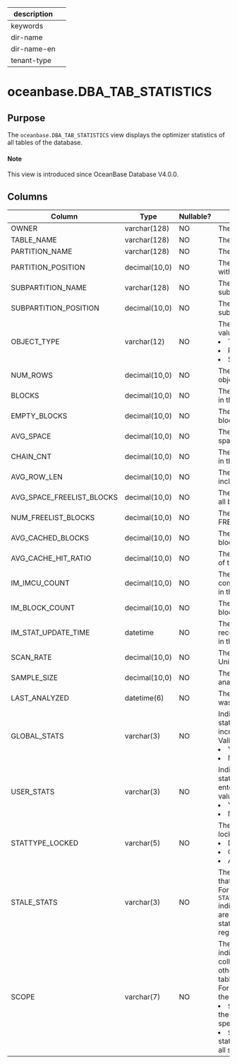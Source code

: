 | description ||
|---|---|
| keywords ||
| dir-name ||
| dir-name-en ||
| tenant-type ||

# oceanbase.DBA_TAB_STATISTICS

## Purpose

The `oceanbase.DBA_TAB_STATISTICS` view displays the optimizer statistics of all tables of the database.

<main id="notice" type='explain'>
  <h4>Note</h4>
  <p>This view is introduced since OceanBase Database V4.0.0. </p>
</main>

## Columns

| Column | Type | Nullable? | Description |
| --- | --- | --- | --- |
| OWNER | varchar(128) | NO | The owner of the object. |
| TABLE_NAME | varchar(128) | NO | The name of the table. |
| PARTITION_NAME | varchar(128) | NO | The name of the partition. |
| PARTITION_POSITION | decimal(10,0) | NO | The position of the partition within the table. |
| SUBPARTITION_NAME | varchar(128) | NO | The name of the subpartition. |
| SUBPARTITION_POSITION | decimal(10,0) | NO | The position of the subpartition in the partition. |
| OBJECT_TYPE | varchar(12) | NO | The type of the object. Valid values:<li>TABLE<li>PARTITION<li>SUBPARTITION |
| NUM_ROWS | decimal(10,0) | NO | The number of rows in the object. |
| BLOCKS | decimal(10,0) | NO | The number of blocks used in the object. |
| EMPTY_BLOCKS | decimal(10,0) | NO | The number of empty blocks in the object. |
| AVG_SPACE | decimal(10,0) | NO | The average available space in the object. |
| CHAIN_CNT | decimal(10,0) | NO | The number of linked rows in the object. |
| AVG_ROW_LEN | decimal(10,0) | NO | The average row length, including the row overhead. |
| AVG_SPACE_FREELIST_BLOCKS | decimal(10,0) | NO | The average free space of all blocks on FREELIST. |
| NUM_FREELIST_BLOCKS | decimal(10,0) | NO | The number of blocks on FREELIST. |
| AVG_CACHED_BLOCKS | decimal(10,0) | NO | The average number of blocks in the buffer cache. |
| AVG_CACHE_HIT_RATIO | decimal(10,0) | NO | The average cache hit rate of the object. |
| IM_IMCU_COUNT | decimal(10,0) | NO | The number of in-memory compression units (IMCUs) in the table. |
| IM_BLOCK_COUNT | decimal(10,0) | NO | The number of in-memory blocks in the table. |
| IM_STAT_UPDATE_TIME | datetime | NO | The timestamp of the most recent update of statistics in the memory. |
| SCAN_RATE | decimal(10,0) | NO | The scan rate of the object. Unit: MB/s. |
| SAMPLE_SIZE | decimal(10,0) | NO | The sample size used to analyze the table. |
| LAST_ANALYZED | datetime(6) | NO | The date when the table was analyzed the last time. |
| GLOBAL_STATS | varchar(3) | NO | Indicates whether the statistics are collected or incrementally maintained. Valid values:<li>YES<li>NO |
| USER_STATS | varchar(3) | NO | Indicates whether the statistics are directly entered by the user. Valid values:<li>YES<li>NO |
| STATTYPE_LOCKED | varchar(5) | NO | The type of the statistics lock. Valid values:<li>DATA<li>CACHE<li>ALL |
| STALE_STATS | varchar(3) | NO | The additional properties that describe the statistics. For example, `STATS_ON_CONVENTIONAL_LOAD` indicates that the statistics are obtained through online statistics collection with regular DML.  |
| SCOPE | varchar(7) | NO | The value SHARED indicates statistics are collected from any table other than global temporary tables. <br>For global temporary tables, the value can be:<li>`SESSION`: indicates that the statistics are session-specific.<li>`SHARED`: indicates that statistics are shared across all sessions. |
